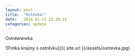 ```yaml
---
layout: post
title:  "Ostévka!"
date:   2014-01-13 22:35:15
categories: update
---
```


Ostréwwwka

![Fotka krajiny s ostrévku]({{ site.url }}/assets/ostrevka.jpg)

